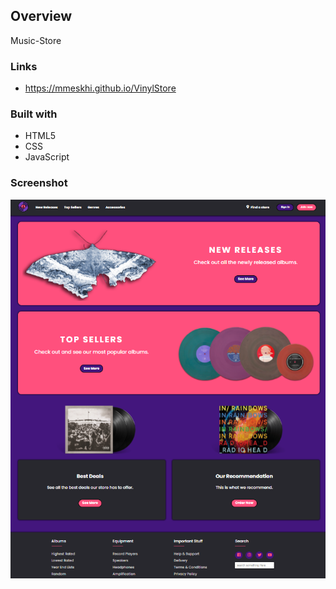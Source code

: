 ## Overview
Music-Store

### Links

- https://mmeskhi.github.io/VinylStore

### Built with

- HTML5
- CSS
- JavaScript

### Screenshot

![](./screenshot.jpg)
